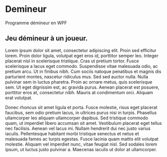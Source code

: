 # Demineur
Programme démineur en WPF

## Jeu démineur à un joueur.

Lorem ipsum dolor sit amet, consectetur adipiscing elit. Proin sed efficitur lorem. Proin dolor ligula, volutpat eget eros id, porttitor semper leo. Integer placerat nisl in scelerisque tristique. Cras ut pretium tortor. Fusce scelerisque a lacus eget commodo. Suspendisse vitae malesuada odio, ac pretium arcu. Ut in finibus nibh. Cum sociis natoque penatibus et magnis dis parturient montes, nascetur ridiculus mus. Sed sed auctor nulla. Nulla pulvinar sem in luctus pharetra. Proin ac ornare metus, quis scelerisque sem. Ut eget dignissim est, ac gravida purus. Aenean placerat est posuere, porttitor eros at, consectetur nibh. Mauris at condimentum orci. Aliquam erat volutpat.

Donec rhoncus sit amet ligula et porta. Fusce molestie, risus eget placerat faucibus, sem odio pretium lacus, in ultrices purus nisi in turpis. Phasellus ullamcorper leo aliquam ullamcorper dapibus. Sed tristique commodo quam, ut imperdiet libero accumsan sit amet. Vestibulum placerat eget tellus nec facilisis. Aenean vel lacus mi. Nullam hendrerit dui nec justo varius iaculis. Pellentesque habitant morbi tristique senectus et netus et malesuada fames ac turpis egestas. Fusce lacinia quam mattis elit volutpat molestie. Aliquam vel imperdiet nunc, vitae feugiat nisl. Sed sodales lorem ipsum, ut luctus justo pulvinar a. Maecenas iaculis ut dolor at ullamcorper.